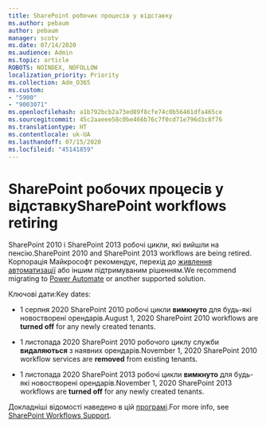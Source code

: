 ```yaml
---
title: SharePoint робочих процесів у відставку
ms.author: pebaum
author: pebaum
manager: scotv
ms.date: 07/14/2020
ms.audience: Admin
ms.topic: article
ROBOTS: NOINDEX, NOFOLLOW
localization_priority: Priority
ms.collection: Adm_O365
ms.custom:
- "5900"
- "9003071"
ms.openlocfilehash: a1b792bcb2a73ed89f8cfe74c0b56461dfa465ce
ms.sourcegitcommit: 45c2aaeee58c0be466b76c7f0cd71e796d3c8f76
ms.translationtype: HT
ms.contentlocale: uk-UA
ms.lasthandoff: 07/15/2020
ms.locfileid: "45141859"
---
```

# <a name="sharepoint-workflows-retiring"></a><span data-ttu-id="adfc8-102">SharePoint робочих процесів у відставку</span><span class="sxs-lookup"><span data-stu-id="adfc8-102">SharePoint workflows retiring</span></span>

<span data-ttu-id="adfc8-103">SharePoint 2010 і SharePoint 2013 робочі цикли, які вийшли на пенсію.</span><span class="sxs-lookup"><span data-stu-id="adfc8-103">SharePoint 2010 and SharePoint 2013 workflows are being retired.</span></span> <span data-ttu-id="adfc8-104">Корпорація Майкрософт рекомендує, перехід до [живлення автоматизації](https://docs.microsoft.com/power-automate/getting-started) або іншим підтримуваним рішенням.</span><span class="sxs-lookup"><span data-stu-id="adfc8-104">We recommend migrating to [Power Automate](https://docs.microsoft.com/power-automate/getting-started) or another supported solution.</span></span> 

<span data-ttu-id="adfc8-105">Ключові дати:</span><span class="sxs-lookup"><span data-stu-id="adfc8-105">Key dates:</span></span>

- <span data-ttu-id="adfc8-106">1 серпня 2020 SharePoint 2010 робочі цикли **вимкнуто** для будь-які новостворені орендарів.</span><span class="sxs-lookup"><span data-stu-id="adfc8-106">August 1, 2020 SharePoint 2010 workflows are **turned off** for any newly created tenants.</span></span>

- <span data-ttu-id="adfc8-107">1 листопада 2020 SharePoint 2010 робочого циклу служби **видаляються** з наявних орендарів.</span><span class="sxs-lookup"><span data-stu-id="adfc8-107">November 1, 2020 SharePoint 2010 workflow services are **removed** from existing tenants.</span></span>

- <span data-ttu-id="adfc8-108">1 листопада 2020 SharePoint 2013 робочі цикли **вимкнуто** для будь-які новостворені орендарів.</span><span class="sxs-lookup"><span data-stu-id="adfc8-108">November 1, 2020 SharePoint 2013 workflows are **turned off** for any newly created tenants.</span></span>

<span data-ttu-id="adfc8-109">Докладніші відомості наведено в цій [програмі](https://aka.ms/sp-workflows-support).</span><span class="sxs-lookup"><span data-stu-id="adfc8-109">For more info, see [SharePoint Workflows Support](https://aka.ms/sp-workflows-support).</span></span>